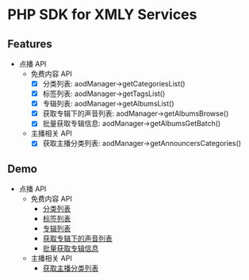 # PHP SDK for XMLY Services

## Features

- 点播 API
  - 免费内容 API
    - [x] 分类列表: aodManager->getCategoriesList() 
    - [x] 标签列表: aodManager->getTagsList() 
    - [x] 专辑列表: aodManager->getAlbumsList() 
    - [x] 获取专辑下的声音列表: aodManager->getAlbumsBrowse() 
    - [x] 批量获取专辑信息: aodManager->getAlbumsGetBatch()
    
  - 主播相关 API
    - [x] 获取主播分类列表: aodManager->getAnnouncersCategories()
  
## Demo

- 点播 API
  - 免费内容 API
    - [分类列表](https://github.com/timhbw/xmly-php-sdk/blob/main/examples/AOD/get_free_categories_list.php) 
    - [标签列表](https://github.com/timhbw/xmly-php-sdk/blob/main/examples/AOD/get_free_tags_list.php) 
    - [专辑列表](https://github.com/timhbw/xmly-php-sdk/blob/main/examples/AOD/get_free_albums_list.php) 
    - [获取专辑下的声音列表](https://github.com/timhbw/xmly-php-sdk/blob/main/examples/AOD/get_free_albums_browse.php) 
    - [批量获取专辑信息](https://github.com/timhbw/xmly-php-sdk/blob/main/examples/AOD/get_free_albums_get_batch.php)
  - 主播相关 API
    - [获取主播分类列表](https://github.com/timhbw/xmly-php-sdk/blob/main/examples/AOD/get_announcers_categories.php)
